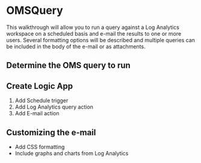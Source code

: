 # OMSQuery
This walkthrough will allow you to run a query against a Log Analytics workspace on a scheduled basis and e-mail the results to one or more users.  Several formatting options will be described and multiple queries can be included in the body of the e-mail or as attachments.

## Determine the OMS query to run

## Create Logic App

1. Add Schedule trigger
1. Add Log Analytics query action
1. Add E-mail action

## Customizing the e-mail
- Add CSS formatting
- Include graphs and charts from Log Analytics
